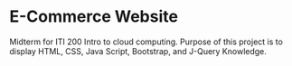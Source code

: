 # E-Commerce Website
Midterm for ITI 200 Intro to cloud computing. Purpose of this project is to display HTML, CSS, Java Script, Bootstrap, and J-Query Knowledge.
